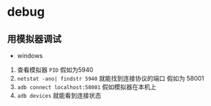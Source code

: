 # debug

## 用模拟器调试

* windows

1. 查看模拟器 `PID` 假如为5940
2. `netstat -ano| findstr 5940` 就能找到连接协议的端口 假如为 58001
3. `adb connect localhost:58001` 假如模拟器在本机上
4. `adb devices` 就能看到连接状态